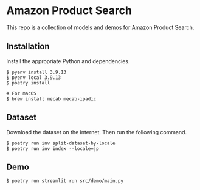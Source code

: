 # Amazon Product Search

This repo is a collection of models and demos for Amazon Product Search.

## Installation

Install the appropriate Python and dependencies.

```shell
$ pyenv install 3.9.13
$ pyenv local 3.9.13
$ poetry install
```

```shell
# For macOS
$ brew install mecab mecab-ipadic
```

## Dataset

Download the dataset on the internet. Then run the following command.

```shell
$ poetry run inv split-dataset-by-locale
$ poetry run inv index --locale=jp
```

## Demo

```shell
$ poetry run streamlit run src/demo/main.py
```
